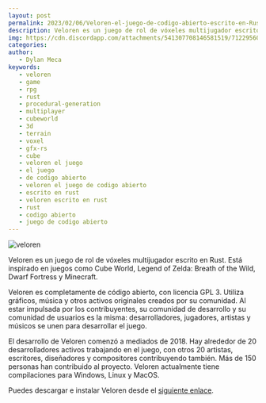 ```yaml
---
layout: post
permalink: 2023/02/06/Veloren-el-juego-de-codigo-abierto-escrito-en-Rust.html
description: Veloren es un juego de rol de vóxeles multijugador escrito en Rust. Está inspirado en juegos como Cube World, Legend of Zelda; Breath of the Wild, Dwarf Fortress y Minecraft.
img: https://cdn.discordapp.com/attachments/541307708146581519/712295605170602075/logo.png
categories:
author:
   - Dylan Meca
keywords:
   - veloren
   - game
   - rpg
   - rust
   - procedural-generation
   - multiplayer
   - cubeworld
   - 3d
   - terrain 
   - voxel
   - gfx-rs
   - cube
   - veloren el juego
   - el juego
   - de codigo abierto
   - veloren el juego de codigo abierto
   - escrito en rust
   - veloren escrito en rust
   - rust
   - codigo abierto
   - juego de codigo abierto
--- 
```


![veloren](https://cdn.discordapp.com/attachments/541307708146581519/712295605170602075/logo.png)

Veloren es un juego de rol de vóxeles multijugador escrito en Rust. Está inspirado en juegos como Cube World, Legend of Zelda: Breath of the Wild, Dwarf Fortress y Minecraft.

Veloren es completamente de código abierto, con licencia GPL 3. Utiliza gráficos, música y otros activos originales creados por su comunidad.
Al estar impulsada por los contribuyentes, su comunidad de desarrollo y su comunidad de usuarios es la misma: desarrolladores, jugadores, artistas 
y músicos se unen para desarrollar el juego.

El desarrollo de Veloren comenzó a mediados de 2018. Hay alrededor de 20 desarrolladores activos trabajando en el juego, 
con otros 20 artistas, escritores, diseñadores y compositores contribuyendo también. Más de 150 personas han contribuido al proyecto. 
Veloren actualmente tiene compilaciones para Windows, Linux y MacOS.

Puedes descargar e instalar Veloren desde el [siguiente enlace](https://veloren.net/download/).
